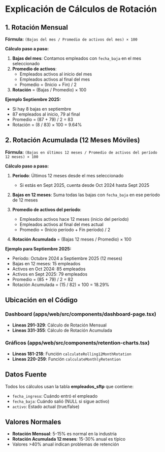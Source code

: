 # Explicación de Cálculos de Rotación

## 1. Rotación Mensual

**Fórmula:** `(Bajas del mes / Promedio de activos del mes) × 100`

**Cálculo paso a paso:**
1. **Bajas del mes**: Contamos empleados con `fecha_baja` en el mes seleccionado
2. **Promedio de activos**: 
   - Empleados activos al inicio del mes
   - Empleados activos al final del mes  
   - Promedio = (Inicio + Fin) / 2
3. **Rotación** = (Bajas / Promedio) × 100

**Ejemplo Septiembre 2025:**
- Si hay 8 bajas en septiembre
- 87 empleados al inicio, 79 al final
- Promedio = (87 + 79) / 2 = 83
- Rotación = (8 / 83) × 100 = 9.64%

## 2. Rotación Acumulada (12 Meses Móviles)

**Fórmula:** `(Bajas en últimos 12 meses / Promedio de activos del período 12 meses) × 100`

**Cálculo paso a paso:**
1. **Período**: Últimos 12 meses desde el mes seleccionado
   - Si estás en Sept 2025, cuenta desde Oct 2024 hasta Sept 2025
   
2. **Bajas en 12 meses**: Suma todas las bajas con `fecha_baja` en ese período de 12 meses

3. **Promedio de activos del período**:
   - Empleados activos hace 12 meses (inicio del período)
   - Empleados activos al final del mes actual
   - Promedio = (Inicio período + Fin período) / 2

4. **Rotación Acumulada** = (Bajas 12 meses / Promedio) × 100

**Ejemplo para Septiembre 2025:**
- Período: Octubre 2024 a Septiembre 2025 (12 meses)
- Bajas en 12 meses: 15 empleados
- Activos en Oct 2024: 85 empleados
- Activos en Sept 2025: 79 empleados  
- Promedio = (85 + 79) / 2 = 82
- Rotación Acumulada = (15 / 82) × 100 = 18.29%

## Ubicación en el Código

### Dashboard (apps/web/src/components/dashboard-page.tsx)
- **Líneas 291-329**: Cálculo de Rotación Mensual
- **Líneas 331-355**: Cálculo de Rotación Acumulada

### Gráficos (apps/web/src/components/retention-charts.tsx)
- **Líneas 181-218**: Función `calculateRolling12MonthRotation`
- **Líneas 220-259**: Función `calculateMonthlyRetention`

## Datos Fuente

Todos los cálculos usan la tabla **empleados_sftp** que contiene:
- `fecha_ingreso`: Cuándo entró el empleado
- `fecha_baja`: Cuándo salió (NULL si sigue activo)
- `activo`: Estado actual (true/false)

## Valores Normales

- **Rotación Mensual**: 5-15% es normal en la industria
- **Rotación Acumulada 12 meses**: 15-30% anual es típico
- Valores >40% anual indican problemas de retención